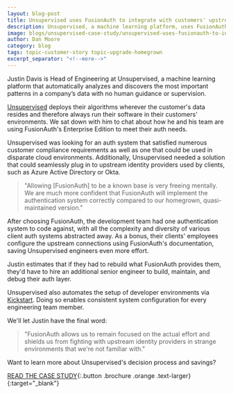 ```yaml
---
layout: blog-post
title: Unsupervised uses FusionAuth to integrate with customers' upstream providers 
description: Unsupervised, a machine learning platform, uses FusionAuth to solve their enterprise integration needs.
image: blogs/unsupervised-case-study/unsupervised-uses-fusionauth-to-integrate-with-customers-upstream-providers-header-image.png
author: Dan Moore
category: blog
tags: topic-customer-story topic-upgrade-homegrown
excerpt_separator: "<!--more-->"
---
```


Justin Davis is Head of Engineering at Unsupervised, a machine learning platform that automatically analyzes and discovers the most important patterns in a company’s data with no human guidance or supervision. 

<!--more-->

[Unsupervised](https://unsupervised.com/) deploys their algorithms wherever the customer's data resides and therefore always run their software in their customers' environments. We sat down with him to chat about how he and his team are using FusionAuth's Enterprise Edition to meet their auth needs.

Unsupervised was looking for an auth system that satisfied numerous customer compliance requirements as well as one that could be used in disparate cloud environments. Additionally, Unsupervised needed a solution that could seamlessly plug in to upstream identity providers used by clients, such as Azure Active Directory or Okta. 

> "Allowing [FusionAuth] to be a known base is very freeing mentally. We are much more confident that FusionAuth will implement the authentication system correctly compared to our homegrown, quasi-maintained version."

After choosing FusionAuth, the development team had one authentication system to code against, with all the complexity and diversity of various client auth systems abstracted away. As a bonus, their clients' employees configure the upstream connections using FusionAuth's documentation, saving Unsupervised engineers even more effort.

Justin estimates that if they had to rebuild what FusionAuth provides them, they'd have to hire an additional senior engineer to build, maintain, and debug their auth layer. 

Unsupervised also automates the setup of developer environments via [Kickstart](https://fusionauth.io/docs/v1/tech/installation-guide/kickstart). Doing so enables consistent system configuration for every engineering team member. 

We'll let Justin have the final word:

> "FusionAuth allows us to remain focused on the actual effort and shields us from fighting with upstream identity providers in strange environments that we're not familiar with."

Want to learn more about Unsupervised's decision process and savings? 

[READ THE CASE STUDY](/resources/unsupervised-case-study.pdf){:.button .brochure .orange .text-larger}{:target="_blank"}
